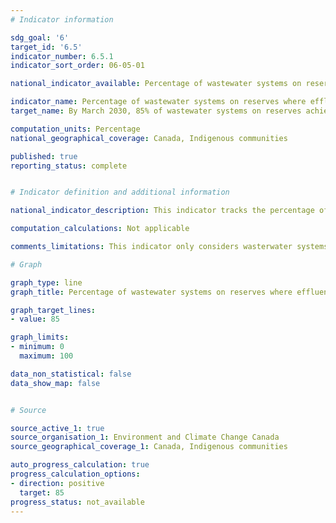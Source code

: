 ```yaml
---
# Indicator information

sdg_goal: '6'
target_id: '6.5'
indicator_number: 6.5.1
indicator_sort_order: 06-05-01

national_indicator_available: Percentage of wastewater systems on reserves where effluent quality standards are achieved

indicator_name: Percentage of wastewater systems on reserves where effluent quality standards are achieved
target_name: By March 2030, 85% of wastewater systems on reserves achieve effluent quality standards

computation_units: Percentage
national_geographical_coverage: Canada, Indigenous communities

published: true
reporting_status: complete


# Indicator definition and additional information

national_indicator_description: This indicator tracks the percentage of wastewater systems on reserves that meet the effluent quality standards of the [Wastewater Systems Effluent Regulations](https://laws-lois.justice.gc.ca/eng/regulations/sor-2012-139/fulltext.html) or an equivalency agreement.

computation_calculations: Not applicable

comments_limitations: This indicator only considers wasterwater systems that actively report effluent quality. Currently, a significant number of wastewater systems in indigenous communities do not actively report this data. The data should be interpreted with this limitation in mind.

# Graph

graph_type: line
graph_title: Percentage of wastewater systems on reserves where effluent quality standards are achieved

graph_target_lines:
- value: 85

graph_limits:
- minimum: 0
  maximum: 100

data_non_statistical: false
data_show_map: false


# Source

source_active_1: true
source_organisation_1: Environment and Climate Change Canada
source_geographical_coverage_1: Canada, Indigenous communities

auto_progress_calculation: true
progress_calculation_options:
- direction: positive
  target: 85
progress_status: not_available
---
```

